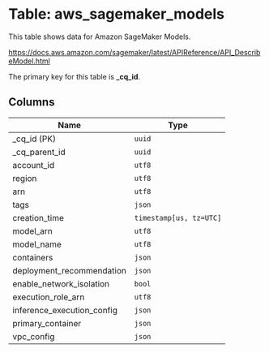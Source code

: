 # Table: aws_sagemaker_models

This table shows data for Amazon SageMaker Models.

https://docs.aws.amazon.com/sagemaker/latest/APIReference/API_DescribeModel.html

The primary key for this table is **_cq_id**.

## Columns

| Name          | Type          |
| ------------- | ------------- |
|_cq_id (PK)|`uuid`|
|_cq_parent_id|`uuid`|
|account_id|`utf8`|
|region|`utf8`|
|arn|`utf8`|
|tags|`json`|
|creation_time|`timestamp[us, tz=UTC]`|
|model_arn|`utf8`|
|model_name|`utf8`|
|containers|`json`|
|deployment_recommendation|`json`|
|enable_network_isolation|`bool`|
|execution_role_arn|`utf8`|
|inference_execution_config|`json`|
|primary_container|`json`|
|vpc_config|`json`|